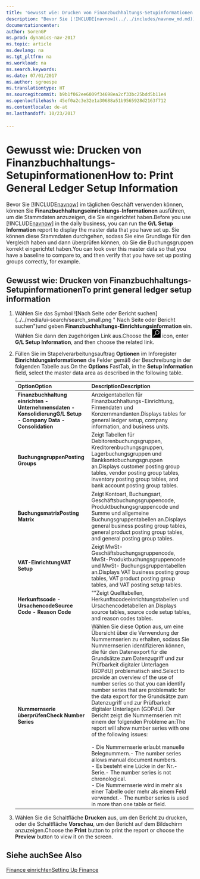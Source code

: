 ```yaml
---
title: 'Gewusst wie: Drucken von Finanzbuchhaltungs-Setupinformationen'
description: "Bevor Sie [!INCLUDE[navnow](../../includes/navnow_md.md)] im täglichen Geschäft verwenden können, können Sie **Finanzbuchhaltungseinrichtungs-Informationen** ausführen, um die Stammdaten anzuzeigen, die Sie eingerichtet haben."
documentationcenter: 
author: SorenGP
ms.prod: dynamics-nav-2017
ms.topic: article
ms.devlang: na
ms.tgt_pltfrm: na
ms.workload: na
ms.search.keywords: 
ms.date: 07/01/2017
ms.author: sgroespe
ms.translationtype: HT
ms.sourcegitcommit: b9b1f062ee6009f34698ea2cf33bc25bdd5b11e4
ms.openlocfilehash: 45ef0a2c3e32e1a30688a51b9565928d2163f712
ms.contentlocale: de-at
ms.lasthandoff: 10/23/2017

---
```

# <a name="how-to-print-general-ledger-setup-information"></a><span data-ttu-id="0ff8d-103">Gewusst wie: Drucken von Finanzbuchhaltungs-Setupinformationen</span><span class="sxs-lookup"><span data-stu-id="0ff8d-103">How to: Print General Ledger Setup Information</span></span>
<span data-ttu-id="0ff8d-104">Bevor Sie [!INCLUDE[navnow](../../includes/navnow_md.md)] im täglichen Geschäft verwenden können, können Sie **Finanzbuchhaltungseinrichtungs-Informationen** ausführen, um die Stammdaten anzuzeigen, die Sie eingerichtet haben.</span><span class="sxs-lookup"><span data-stu-id="0ff8d-104">Before you use [!INCLUDE[navnow](../../includes/navnow_md.md)] in the daily business, you can run the **G/L Setup Information** report to display the master data that you have set up.</span></span> <span data-ttu-id="0ff8d-105">Sie können diese Stammdaten durchgehen, sodass Sie eine Grundlage für den Vergleich haben und dann überprüfen können, ob Sie die Buchungsgruppen korrekt eingerichtet haben.</span><span class="sxs-lookup"><span data-stu-id="0ff8d-105">You can look over this master data so that you have a baseline to compare to, and then verify that you have set up posting groups correctly, for example.</span></span>  

## <a name="to-print-general-ledger-setup-information"></a><span data-ttu-id="0ff8d-106">Gewusst wie: Drucken von Finanzbuchhaltungs-Setupinformationen</span><span class="sxs-lookup"><span data-stu-id="0ff8d-106">To print general ledger setup information</span></span>  

1.  <span data-ttu-id="0ff8d-107">Wählen Sie das Symbol ![Nach Seite oder Bericht suchen] (../../media/ui-search/search_small.png " Nach Seite oder Bericht suchen")und geben **Finanzbuchhaltungs-Einrichtungsinformation** ein. Wählen Sie dann den zugehörigen Link aus.</span><span class="sxs-lookup"><span data-stu-id="0ff8d-107">Choose the ![Search for Page or Report](../../media/ui-search/search_small.png "Search for Page or Report icon") icon, enter **G/L Setup Information**, and then choose the related link.</span></span>  
2.  <span data-ttu-id="0ff8d-108">Füllen Sie im Stapelverarbeitungsauftrag **Optionen** im Inforegister **Einrichtdungsinformationen** die Felder gemäß der Beschreibung in der folgenden Tabelle aus.</span><span class="sxs-lookup"><span data-stu-id="0ff8d-108">On the **Options** FastTab, in the **Setup Information** field, select the master data area as described in the following table.</span></span>  

    |<span data-ttu-id="0ff8d-109">Option</span><span class="sxs-lookup"><span data-stu-id="0ff8d-109">Option</span></span>|<span data-ttu-id="0ff8d-110">Description</span><span class="sxs-lookup"><span data-stu-id="0ff8d-110">Description</span></span>|  
    |-------------------------------------|---------------------------------------|  
    |<span data-ttu-id="0ff8d-111">**Finanzbuchhaltung einrichten - Unternehmensdaten - Konsolidierung**</span><span class="sxs-lookup"><span data-stu-id="0ff8d-111">**G/L Setup - Company Data - Consolidation**</span></span>|<span data-ttu-id="0ff8d-112">Anzeigentabellen für Finanzbuchhaltungs-Einrichtung, Firmendaten und Konzernmandanten.</span><span class="sxs-lookup"><span data-stu-id="0ff8d-112">Displays tables for general ledger setup, company information, and business units.</span></span>|  
    |<span data-ttu-id="0ff8d-113">**Buchungsgruppen**</span><span class="sxs-lookup"><span data-stu-id="0ff8d-113">**Posting Groups**</span></span>|<span data-ttu-id="0ff8d-114">Zeigt Tabellen für Debitorenbuchungsgruppen, Kreditorenbuchungsgruppen, Lagerbuchungsgruppen und Bankkontobuchungsgruppen an.</span><span class="sxs-lookup"><span data-stu-id="0ff8d-114">Displays customer posting group tables, vendor posting group tables, inventory posting group tables, and bank account posting group tables.</span></span>|  
    |<span data-ttu-id="0ff8d-115">**Buchungsmatrix**</span><span class="sxs-lookup"><span data-stu-id="0ff8d-115">**Posting Matrix**</span></span>|<span data-ttu-id="0ff8d-116">Zeigt Kontoart, Buchungsart, Geschäftsbuchungsgruppencode, Produktbuchungsgruppencode und Summe und allgemeine Buchungsgruppentabellen an.</span><span class="sxs-lookup"><span data-stu-id="0ff8d-116">Displays general business posting group tables, general product posting group tables, and general posting group tables.</span></span>|  
    |<span data-ttu-id="0ff8d-117">**VAT-Einrichtung**</span><span class="sxs-lookup"><span data-stu-id="0ff8d-117">**VAT Setup**</span></span>|<span data-ttu-id="0ff8d-118">Zeigt MwSt-Geschäftsbuchungsgruppencode, MwSt-Produktbuchungsgruppencode und MwSt- Buchungsgruppentabellen an.</span><span class="sxs-lookup"><span data-stu-id="0ff8d-118">Displays VAT business posting group tables, VAT product posting group tables, and VAT posting setup tables.</span></span>|  
    |<span data-ttu-id="0ff8d-119">**Herkunftscode - Ursachencode**</span><span class="sxs-lookup"><span data-stu-id="0ff8d-119">**Source Code - Reason Code**</span></span>|<span data-ttu-id="0ff8d-120">""Zeigt Quelltabellen, Herkunftscodeeinrichtungstabellen und Ursachencodetabellen an.</span><span class="sxs-lookup"><span data-stu-id="0ff8d-120">Displays source tables, source code setup tables, and reason codes tables.</span></span>|  
    |<span data-ttu-id="0ff8d-121">**Nummernserie überprüfen**</span><span class="sxs-lookup"><span data-stu-id="0ff8d-121">**Check Number Series**</span></span>|<span data-ttu-id="0ff8d-122">Wählen Sie diese Option aus, um eine Übersicht über die Verwendung der Nummernserien zu erhalten, sodass Sie Nummernserien identifizieren können, die für den Datenexport für die Grundsätze zum Datenzugriff und zur Prüfbarkeit digitaler Unterlagen (GDPdU) problematisch sind.</span><span class="sxs-lookup"><span data-stu-id="0ff8d-122">Select to provide an overview of the use of number series so that you can identify number series that are problematic for the data export for the Grundsätze zum Datenzugriff und zur Prüfbarkeit digitaler Unterlagen (GDPdU).</span></span> <span data-ttu-id="0ff8d-123">Der Bericht zeigt die Nummernserien mit einem der folgenden Probleme an:</span><span class="sxs-lookup"><span data-stu-id="0ff8d-123">The report will show number series with one of the following issues:</span></span><br /><br /> <span data-ttu-id="0ff8d-124">-   Die Nummernserie erlaubt manuelle Belegnummern.</span><span class="sxs-lookup"><span data-stu-id="0ff8d-124">-   The number series allows manual document numbers.</span></span><br /><span data-ttu-id="0ff8d-125">-   Es besteht eine Lücke in der Nr.-Serie.</span><span class="sxs-lookup"><span data-stu-id="0ff8d-125">-   The number series is not chronological.</span></span><br /><span data-ttu-id="0ff8d-126">-   Die Nummernserie wird in mehr als einer Tabelle oder mehr als einem Feld verwendet.</span><span class="sxs-lookup"><span data-stu-id="0ff8d-126">-   The number series is used in more than one table or field.</span></span>|  

3.  <span data-ttu-id="0ff8d-127">Wählen Sie die Schaltfläche **Drucken** aus, um den Bericht zu drucken, oder die Schaltfläche **Vorschau**, um den Bericht auf dem Bildschirm anzuzeigen.</span><span class="sxs-lookup"><span data-stu-id="0ff8d-127">Choose the **Print** button to print the report or choose the **Preview** button to view it on the screen.</span></span>  

## <a name="see-also"></a><span data-ttu-id="0ff8d-128">Siehe auch</span><span class="sxs-lookup"><span data-stu-id="0ff8d-128">See Also</span></span>  
[<span data-ttu-id="0ff8d-129">Finance einrichten</span><span class="sxs-lookup"><span data-stu-id="0ff8d-129">Setting Up Finance</span></span>](../../finance-setup-finance.md)

